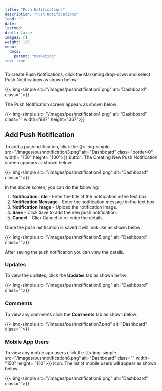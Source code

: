 ```yaml
---
title: "Push Notifications"
description: "Push Notifications"
lead: ""
date:
lastmod:
draft: false
images: []
weight: 126
menu:
  docs:
    parent: "marketing"
toc: true
---
```


To create Push Notifications, click the Marketing drop-down and select Push Notifications as shown below:

{{< img-simple src="/images/pushnotification1.png"  alt="Dashboard" class="">}}

The Push Notification screen appears as shown below:

{{< img-simple src="/images/pushnotification1.png"  alt="Dashboard" class="" width="987" height="367">}}

## Add Push Notification
To add a push notification, click the {{< img-simple src="/images/pushnotification3.png"  alt="Dashboard" class="border-0" width= "150" height= "100">}} button. The Creating New Push Notification screen appears as shown below:

{{< img-simple src="/images/pushnotification4.png"  alt="Dashboard" class="">}}

In the above screen, you can do the following:

1.	**Notification Title** - Enter the title of the notification in the text box.
2.	**Notification Message** - Enter the notification message in the text box.
3.	**Notification Image** - Upload the notification image.
4.	**Save** - Click Save to add the new push notification.
5.	**Cancel** - Click Cancel to re-enter the details.

Once the push notification is saved it will look like as shown below:

{{< img-simple src="/images/pushnotification5.png"  alt="Dashboard" class="">}}

After saving the push notification you can view the details.

### Updates

To view the updates, click the **Updates** tab as shown below:

{{< img-simple src="/images/pushnotification6.png"  alt="Dashboard" class="">}}

### Comments

To view any comments click the **Comments** tab as shown below:

{{< img-simple src="/images/pushnotification7.png"  alt="Dashboard" class="">}}

### Mobile App Users

To view any mobile app users click the {{< img-simple src="/images/pushnotification8.png"  alt="Dashboard" class="" width= "150" height= "100">}} icon. The list of mobile users will appear as shown below:

{{< img-simple src="/images/pushnotification9.png"  alt="Dashboard" class="">}}
